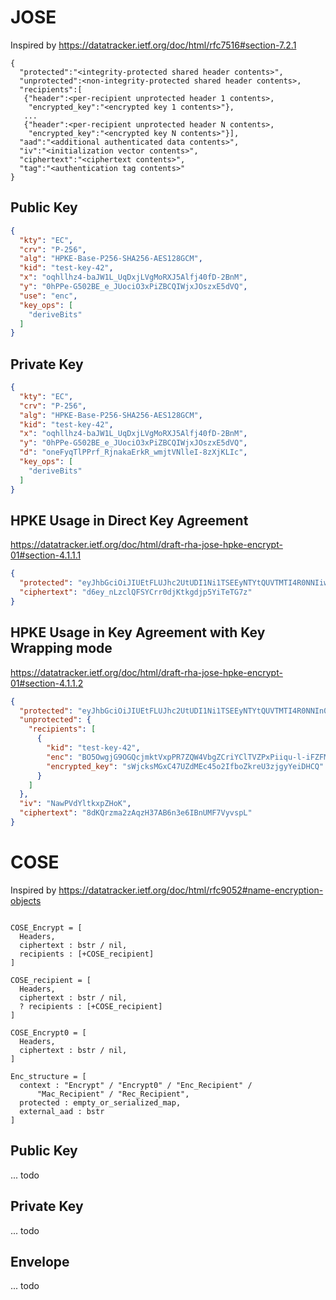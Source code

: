 # JOSE

Inspired by https://datatracker.ietf.org/doc/html/rfc7516#section-7.2.1

~~~~ text
{
  "protected":"<integrity-protected shared header contents>",
  "unprotected":<non-integrity-protected shared header contents>,
  "recipients":[
   {"header":<per-recipient unprotected header 1 contents>,
    "encrypted_key":"<encrypted key 1 contents>"},
   ...
   {"header":<per-recipient unprotected header N contents>,
    "encrypted_key":"<encrypted key N contents>"}],
  "aad":"<additional authenticated data contents>",
  "iv":"<initialization vector contents>",
  "ciphertext":"<ciphertext contents>",
  "tag":"<authentication tag contents>"
}
~~~~

## Public Key

~~~~ json
{
  "kty": "EC",
  "crv": "P-256",
  "alg": "HPKE-Base-P256-SHA256-AES128GCM",
  "kid": "test-key-42",
  "x": "oqhllhz4-baJW1L_UqDxjLVgMoRXJ5Alfj40fD-2BnM",
  "y": "0hPPe-G502BE_e_JUociO3xPiZBCQIWjxJOszxE5dVQ",
  "use": "enc",
  "key_ops": [
    "deriveBits"
  ]
}
~~~~

## Private Key

~~~~ json
{
  "kty": "EC",
  "crv": "P-256",
  "alg": "HPKE-Base-P256-SHA256-AES128GCM",
  "kid": "test-key-42",
  "x": "oqhllhz4-baJW1L_UqDxjLVgMoRXJ5Alfj40fD-2BnM",
  "y": "0hPPe-G502BE_e_JUociO3xPiZBCQIWjxJOszxE5dVQ",
  "d": "oneFyqTlPPrf_RjnakaErkR_wmjtVNlleI-8zXjKLIc",
  "key_ops": [
    "deriveBits"
  ]
}
~~~~

## HPKE Usage in Direct Key Agreement

https://datatracker.ietf.org/doc/html/draft-rha-jose-hpke-encrypt-01#section-4.1.1.1

~~~~ json
{
  "protected": "eyJhbGciOiJIUEtFLUJhc2UtUDI1Ni1TSEEyNTYtQUVTMTI4R0NNIiwiZW5jIjoiQkIzM1NheGZ5UU4yOGp5YVdnWlc5aU1ueTZQdzR0b3A5VVRsbXMybERJSmVoUG51bXJJVlFNVXBySk1WYldMdmo4R1F6T2MzWVVuREJtRlFaeXZhV0hnIiwia2lkIjoidGVzdC1rZXktNDIifQ",
  "ciphertext": "d6ey_nLzclQFSYCrr0djKtkgdjp5YiTeTG7z"
}
~~~~

## HPKE Usage in Key Agreement with Key Wrapping mode

https://datatracker.ietf.org/doc/html/draft-rha-jose-hpke-encrypt-01#section-4.1.1.2

~~~~ json
{
  "protected": "eyJhbGciOiJIUEtFLUJhc2UtUDI1Ni1TSEEyNTYtQUVTMTI4R0NNIn0",
  "unprotected": {
    "recipients": [
      {
        "kid": "test-key-42",
        "enc": "BO5OwgjG9OGQcjmktVxpPR7ZQW4VbgZCriYClTVZPxPiiqu-l-iFZFMkGgA-Ivnuo_VPWaiV5ZJBb15SYqGaZN8",
        "encrypted_key": "sWjcksMGxC47UZdMEc45o2IfboZkreU3zjgyYeiDHCQ"
      }
    ]
  },
  "iv": "NawPVdYltkxpZHoK",
  "ciphertext": "8dKQrzma2zAqzH37AB6n3e6IBnUMF7VyvspL"
}
~~~~

# COSE

Inspired by https://datatracker.ietf.org/doc/html/rfc9052#name-encryption-objects

~~~~ text

COSE_Encrypt = [
  Headers,
  ciphertext : bstr / nil,
  recipients : [+COSE_recipient]
]

COSE_recipient = [
  Headers,
  ciphertext : bstr / nil,
  ? recipients : [+COSE_recipient]
]

COSE_Encrypt0 = [
  Headers,
  ciphertext : bstr / nil,
]

Enc_structure = [
  context : "Encrypt" / "Encrypt0" / "Enc_Recipient" /
      "Mac_Recipient" / "Rec_Recipient",
  protected : empty_or_serialized_map,
  external_aad : bstr
]

~~~~

## Public Key

... todo

## Private Key

... todo

## Envelope

... todo